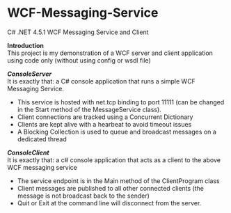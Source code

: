 # WCF-Messaging-Service
C# .NET 4.5.1 WCF Messaging Service and Client

<b>Introduction</b><br>
This project is my demonstration of a WCF server and client application using code only (without using config or wsdl file)

<b><i>ConsoleServer</i></b><br>
It is exactly that:  a C# console application that runs a simple WCF Messaging Service.<br>
* This service is hosted with net.tcp binding to port 11111 (can be changed in the Start method of the MessageService class).<br>
* Client connections are tracked using a Concurrent Dictionary<br>
* Clients are kept alive with a hearbeat to avoid timeout issues<br>
* A Blocking Collection is used to queue and broadcast messages on a dedicated thread<br>

<b><i>ConsoleClient</i></b><br>
It is exactly that:  a c# console application that acts as a client to the above WCF messaging service<br>
* The service endpoint is in the Main method of the ClientProgram class<br>
* Client messages are published to all other connected clients (the message is not broadcast back to the sender)<br>
* Quit or Exit at the command line will disconnect from the server.<br>
